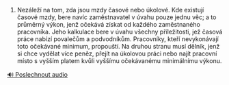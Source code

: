
1. Nezáleží na tom, zda jsou mzdy časové nebo úkolové. Kde existují časové mzdy, bere navíc zaměstnavatel v úvahu pouze jednu věc; a to průměrný výkon, jenž očekává získat od každého zaměstnaného pracovníka. Jeho kalkulace bere v úvahu všechny příležitosti, jež časová práce nabízí povalečům a podvodníkům. Pracovníky, kteří nevykonávají toto očekávané minimum, propouští. Na druhou stranu musí dělník, jenž si chce vydělat více peněz, přejít na úkolovou práci nebo najít pracovní místo s vyšším platem kvůli vyššímu očekávanému minimálnímu výkonu.

[🔊 Poslechnout audio](/data/7-paragraphs/audio/chapter_108/para_009-1-Nezle-na-tom-zda-jsou-mzdy-asov-nebo-kol.mp3)
